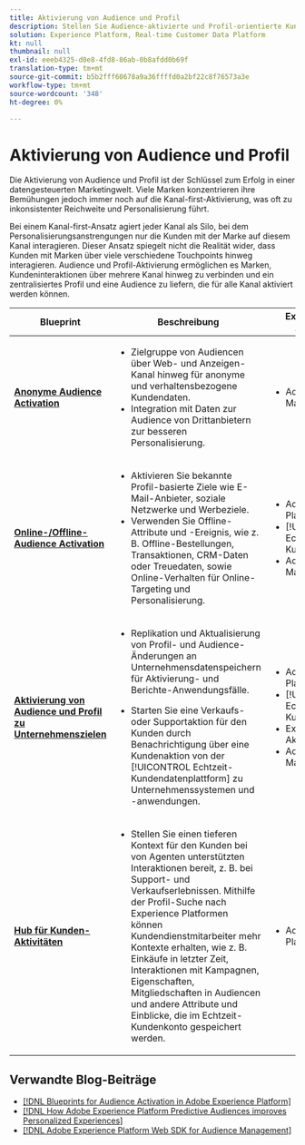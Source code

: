 ```yaml
---
title: Aktivierung von Audience und Profil
description: Stellen Sie Audience-aktivierte und Profil-orientierte Kundenerlebnisse mit Echtzeit-​ der Kundendatenplattform bereit.
solution: Experience Platform, Real-time Customer Data Platform
kt: null
thumbnail: null
exl-id: eeeb4325-d0e8-4fd8-86ab-0b8afdd0b69f
translation-type: tm+mt
source-git-commit: b5b2fff60678a9a36ffffd0a2bf22c8f76573a3e
workflow-type: tm+mt
source-wordcount: '348'
ht-degree: 0%

---
```



# Aktivierung von Audience und Profil

Die Aktivierung von Audience und Profil ist der Schlüssel zum Erfolg in einer datengesteuerten Marketingwelt. Viele Marken konzentrieren ihre Bemühungen jedoch immer noch auf die Kanal-first-Aktivierung, was oft zu inkonsistenter Reichweite und Personalisierung führt.

Bei einem Kanal-first-Ansatz agiert jeder Kanal als Silo, bei dem Personalisierungsanstrengungen nur die Kunden mit der Marke auf diesem Kanal interagieren. Dieser Ansatz spiegelt nicht die Realität wider, dass Kunden mit Marken über viele verschiedene Touchpoints hinweg interagieren. Audience und Profil-Aktivierung ermöglichen es Marken, Kundeninteraktionen über mehrere Kanal hinweg zu verbinden und ein zentralisiertes Profil und eine Audience zu liefern, die für alle Kanal aktiviert werden können.

| Blueprint | Beschreibung | Experience Cloud-Anwendungen |
|---|---|---|
| **[Anonyme Audience Activation](anonymous.md)** | <ul><li>Zielgruppe von Audiencen über Web- und Anzeigen-Kanal hinweg für anonyme und verhaltensbezogene Kundendaten.</li><li>Integration mit Daten zur Audience von Drittanbietern zur besseren Personalisierung.</li></ul> | <ul><li>Adobe Audience Manager</li></ul> |
| **[Online-/Offline-Audience Activation](online-offline.md)** | <ul><li>Aktivieren Sie bekannte Profil-basierte Ziele wie E-Mail-Anbieter, soziale Netzwerke und Werbeziele. </li><li>Verwenden Sie Offline-Attribute und -Ereignis, wie z. B. Offline-Bestellungen, Transaktionen, CRM-Daten oder Treuedaten, sowie Online-Verhalten für Online-Targeting und Personalisierung.</li></ul> | <ul><li>Adobe Experience Platform</li><li> [!UICONTROL Echtzeit-Kundendatenplattform]</li><li>Adobe Audience Manager (optional)</li></ul> |
| **[Aktivierung von Audience und Profil zu Unternehmenszielen](enterprise-destinations.md)** | <ul><li>Replikation und Aktualisierung von Profil- und Audience-Änderungen an Unternehmensdatenspeichern für Aktivierung- und Berichte-Anwendungsfälle. </li></ul><ul><li>Starten Sie eine Verkaufs- oder Supportaktion für den Kunden durch Benachrichtigung über eine Kundenaktion von der [!UICONTROL Echtzeit-Kundendatenplattform] zu Unternehmenssystemen und -anwendungen.</li></ul> | <ul><li>Adobe Experience Platform</li><li>[!UICONTROL Echtzeit-Kundendatenplattform]</li><li>Experience Platform Aktivierung</li><li>Adobe Audience Manager (optional)</li></ul> |
| **[Hub für Kunden-Aktivitäten](customer-activity.md)** | <ul><li>Stellen Sie einen tieferen Kontext für den Kunden bei von Agenten unterstützten Interaktionen bereit, z. B. bei Support- und Verkaufserlebnissen. Mithilfe der Profil-Suche nach Experience Platformen können Kundendienstmitarbeiter mehr Kontexte erhalten, wie z. B. Einkäufe in letzter Zeit, Interaktionen mit Kampagnen, Eigenschaften, Mitgliedschaften in Audiencen und andere Attribute und Einblicke, die im Echtzeit-Kundenkonto gespeichert werden.</li></ul> | <ul><li>Adobe Experience Platform</li></ul> |

## Verwandte Blog-Beiträge

* [[!DNL Blueprints for Audience Activation in Adobe Experience Platform]](https://medium.com/adobetech/a-blueprint-for-audience-activation-in-adobe-experience-platform-b2b30fae90fd)
* [[!DNL How Adobe Experience Platform Predictive Audiences improves Personalized Experiences]](https://medium.com/adobetech/how-adobe-experience-platform-predictive-audiences-improves-personalized-experiences-1f75a60cb7a3)
* [[!DNL Adobe Experience Platform Web SDK for Audience Management]](https://medium.com/adobetech/adobe-experience-platform-web-sdk-for-audience-management-751fa6d063bc)
